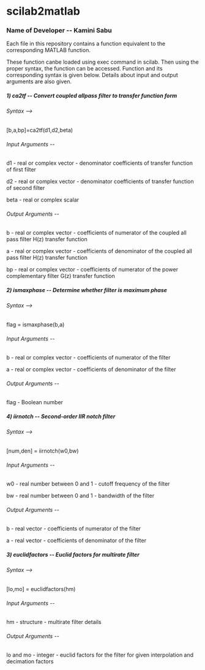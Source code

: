 # scilab2matlab

### Name of Developer -- Kamini Sabu

Each file in this repository contains a function equivalent to the corresponding MATLAB function.

These function canbe loaded using exec command in scilab. Then using the proper syntax, the function can be accessed.
Function and its corresponding syntax is given below. Details about input and output arguments are also given.

##### 1) ca2tf -- Convert coupled allpass filter to transfer function form
###### Syntax --> 

[b,a,bp]=ca2tf(d1,d2,beta)

###### Input Arguments -- 
d1 - real or complex vector - denominator coefficients of transfer function of first filter

d2 - real or complex vector - denominator coefficients of transfer function of second filter

beta - real or complex scalar

###### Output Arguments -- 

b - real or complex vector - coefficients of numerator of the coupled all pass filter H(z) transfer function

a - real or complex vector - coefficients of denominator of the coupled all pass filter H(z) transfer function

bp - real or complex vector - coefficients of numerator of the power complementary filter G(z) transfer function

##### 2) ismaxphase -- Determine whether filter is maximum phase
###### Syntax -->

flag = ismaxphase(b,a)

###### Input Arguments -- 

b - real or complex vector - coefficients of numerator of the filter 

a - real or complex vector - coefficients of denominator of the filter 


###### Output Arguments --

flag - Boolean number



##### 4) iirnotch -- Second-order IIR notch filter
###### Syntax -->

[num,den] = iirnotch(w0,bw)

###### Input Arguments --

w0 - real number between 0 and 1 - cutoff frequency of the filter

bw - real number between 0 and 1 - bandwidth of the filter

###### Output Arguments -- 

b - real vector - coefficients of numerator of the filter

a - real vector - coefficients of denominator of the filter 


##### 3) euclidfactors -- Euclid factors for multirate filter
###### Syntax -->

[lo,mo] = euclidfactors(hm)

###### Input Arguments --

hm - structure - multirate filter details

###### Output Arguments -- 

lo and mo - integer - euclid factors for the filter for given interpolation and decimation factors

